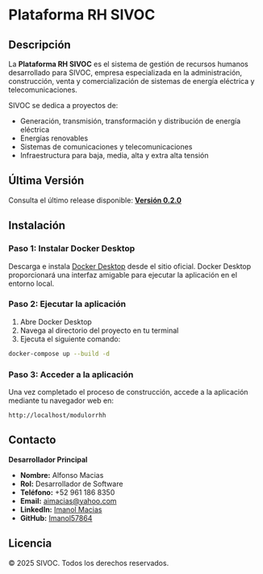 # Plataforma RH SIVOC

## Descripción

La **Plataforma RH SIVOC** es el sistema de gestión de recursos humanos desarrollado para SIVOC, empresa especializada en la administración, construcción, venta y comercialización de sistemas de energía eléctrica y telecomunicaciones.

SIVOC se dedica a proyectos de:
- Generación, transmisión, transformación y distribución de energía eléctrica
- Energías renovables
- Sistemas de comunicaciones y telecomunicaciones
- Infraestructura para baja, media, alta y extra alta tensión

## Última Versión

Consulta el último release disponible: [**Versión 0.2.0**](https://github.com/Sivoc-admon/Plataforma_RH/releases/tag/0.2.0)

## Instalación

### Paso 1: Instalar Docker Desktop
Descarga e instala [Docker Desktop](https://www.docker.com/products/docker-desktop/) desde el sitio oficial. Docker Desktop proporcionará una interfaz amigable para ejecutar la aplicación en el entorno local.

### Paso 2: Ejecutar la aplicación
1. Abre Docker Desktop
2. Navega al directorio del proyecto en tu terminal
3. Ejecuta el siguiente comando:

```bash
docker-compose up --build -d
```

### Paso 3: Acceder a la aplicación
Una vez completado el proceso de construcción, accede a la aplicación mediante tu navegador web en:

```
http://localhost/modulorrhh
```

## Contacto

**Desarrollador Principal**
- **Nombre:** Alfonso Macias
- **Rol:** Desarrollador de Software
- **Teléfono:** +52 961 186 8350
- **Email:** [aimacias@yahoo.com](mailto:aimacias@yahoo.com)
- **LinkedIn:** [Imanol Macias](https://www.linkedin.com/in/imanol-macias/)
- **GitHub:** [Imanol57864](https://github.com/Imanol57864)

## Licencia

© 2025 SIVOC. Todos los derechos reservados.
